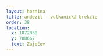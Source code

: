 ```yaml
---
layout: hornina
title: andezit - vulkanická brekcie
order: 38
location:
  x: 1072858
  y: 788667
  text: Zaječov
---
```


